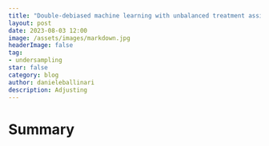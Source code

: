 ```yaml
---
title: "Double-debiased machine learning with unbalanced treatment assignment"
layout: post
date: 2023-08-03 12:00
image: /assets/images/markdown.jpg
headerImage: false
tag:
- undersampling
star: false
category: blog
author: danieleballinari
description: Adjusting
---
```


# Summary
